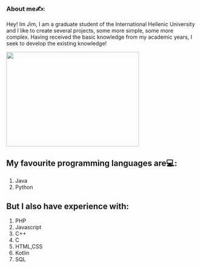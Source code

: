 ### About me✍️:

Hey! Im Jim, I am a graduate student of the International Hellenic University and I like to create several projects, some more simple, some more complex. 
Having received the basic knowledge from my academic years, I seek to develop the existing knowledge! 

<img src="https://media0.giphy.com/media/qgQUggAC3Pfv687qPC/giphy.gif" width="350" height="250" align="top"/>

## My favourite programming languages are💻:
1. Java
2. Python

## But I also have experience with:
1. PHP
2. Javascript
3. C++
4. C
5. HTML,CSS
6. Kotlin
7. SQL
